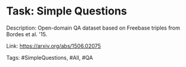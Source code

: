 Task: Simple Questions
=======================
Description: Open-domain QA dataset based on Freebase triples from Bordes et al. '15.

Link: https://arxiv.org/abs/1506.02075

Tags: #SimpleQuestions, #All, #QA
